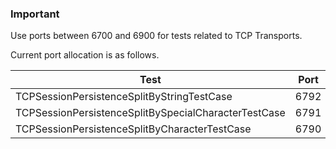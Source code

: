 ### Important
Use ports between 6700 and 6900 for tests related to TCP Transports.

Current port allocation is as follows.

| Test                                                 | Port |
|------------------------------------------------------|------|
| TCPSessionPersistenceSplitByStringTestCase           | 6792 |
| TCPSessionPersistenceSplitBySpecialCharacterTestCase | 6791 |
| TCPSessionPersistenceSplitByCharacterTestCase        | 6790 |

